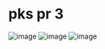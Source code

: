 # pks pr 3

![image](https://github.com/user-attachments/assets/4246328f-b19e-4a82-8a26-9c29ab232752)
![image](https://github.com/user-attachments/assets/ea5dd636-71db-44e5-a514-40f94ea57483)
![image](https://github.com/user-attachments/assets/1d77be6e-72d4-497c-b64d-b0f48a85abcc)
